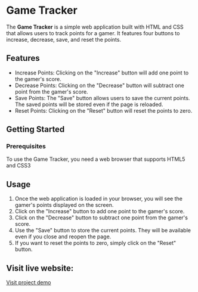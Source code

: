 # Game Tracker

The **Game Tracker** is a simple web application built with HTML and CSS that allows users to track points for a gamer. It features four buttons to increase, decrease, save, and reset the points.


## Features

- Increase Points: Clicking on the "Increase" button will add one point to the gamer's score.
- Decrease Points: Clicking on the "Decrease" button will subtract one point from the gamer's score.
- Save Points: The "Save" button allows users to save the current points. The saved points will be stored even if the page is reloaded.
- Reset Points: Clicking on the "Reset" button will reset the points to zero.

## Getting Started

### Prerequisites

To use the Game Tracker, you need a web browser that supports HTML5 and CSS3

## Usage

1. Once the web application is loaded in your browser, you will see the gamer's points displayed on the screen.
2. Click on the "Increase" button to add one point to the gamer's score.
3. Click on the "Decrease" button to subtract one point from the gamer's score.
4. Use the "Save" button to store the current points. They will be available even if you close and reopen the page.
5. If you want to reset the points to zero, simply click on the "Reset" button.

## Visit live website: 

[Visit project demo](https://game-tracker-js.netlify.app/)